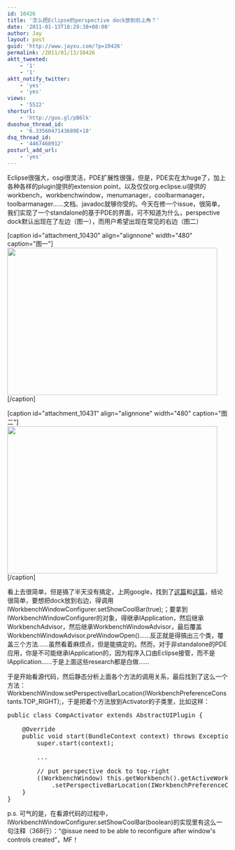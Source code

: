 ```yaml
---
id: 10426
title: '怎么把Eclipse的perspective dock放到右上角？'
date: '2011-01-13T18:29:38+08:00'
author: Jay
layout: post
guid: 'http://www.jayxu.com/?p=10426'
permalink: /2011/01/13/10426
aktt_tweeted:
    - '1'
    - '1'
aktt_notify_twitter:
    - 'yes'
    - 'yes'
views:
    - '5522'
shorturl:
    - 'http://goo.gl/pB6lk'
duoshuo_thread_id:
    - '6.3356047143689E+18'
dsq_thread_id:
    - '4467468912'
posturl_add_url:
    - 'yes'
---
```


Eclipse很强大，osgi很灵活，PDE扩展性很强，但是，PDE实在太huge了，加上各种各样的plugin提供的extension point，以及仅仅org.eclipse.ui提供的workbench，workbenchwindow，menumanager，coolbarmanager，toolbarmanager……文档、javadoc就够你受的。今天在修一个issue，很简单，我们实现了一个standalone的基于PDE的界面，可不知道为什么，perspective dock默认出现在了左边（图一），而用户希望出现在常见的右边（图二）

[caption id="attachment_10430" align="alignnone" width="480" caption="图一"]<a href="http://www.jayxu.com/log/wp-content/uploads/2011/01/left1.png"><img class="size-medium wp-image-10430" title="left" src="http://www.jayxu.com/log/wp-content/uploads/2011/01/left1.png" alt="" width="480" height="337" /></a>[/caption]

[caption id="attachment_10431" align="alignnone" width="480" caption="图二"]<a href="http://www.jayxu.com/log/wp-content/uploads/2011/01/right1.png"><img class="size-medium wp-image-10431" title="right" src="http://www.jayxu.com/log/wp-content/uploads/2011/01/right1.png" alt="" width="480" height="337" /></a>[/caption]

看上去很简单，但是搞了半天没有搞定，上网google，找到了<a href="http://www.eclipse.org/forums/index.php?t=thread&amp;frm_id=106" target="_blank">这篇</a>和<a href="http://www.vogella.de/articles/EclipseCommands/article.html" target="_blank">这篇</a>，结论很简单，要想把dock放到右边，得调用IWorkbenchWindowConfigurer.setShowCoolBar(true);；要拿到IWorkbenchWindowConfigurer的对象，得继承IApplication，然后继承WorkbenchAdvisor，然后继承WorkbenchWindowAdvisor，最后覆盖WorkbenchWindowAdvisor.preWindowOpen()……反正就是得搞出三个类，覆盖三个方法……虽然看着麻烦点，但是能搞定的。然而，对于非standalone的PDE应用，你是不可能继承IApplication的，因为程序入口由Eclipse接管，而不是IApplication……于是上面这些research都是白做……

于是开始看源代码，然后静态分析上面各个方法的调用关系，最后找到了这么一个方法：WorkbenchWindow.setPerspectiveBarLocation(IWorkbenchPreferenceConstants.TOP_RIGHT);，于是把着个方法放到Activator的子类里，比如这样：
<pre class="lang:java decode:1 " >
public class CompActivator extends AbstractUIPlugin {

    @Override
    public void start(BundleContext context) throws Exception {
        super.start(context);

        ...

        // put perspective dock to top-right
        ((WorkbenchWindow) this.getWorkbench().getActiveWorkbenchWindow())
            .setPerspectiveBarLocation(IWorkbenchPreferenceConstants.TOP_RIGHT);
    }
}
</pre>
p.s. 可气的是，在看源代码的过程中，IWorkbenchWindowConfigurer.setShowCoolBar(boolean)的实现里有这么一句注释（368行）：“@issue need to be able to reconfigure after window's controls created”，MF！